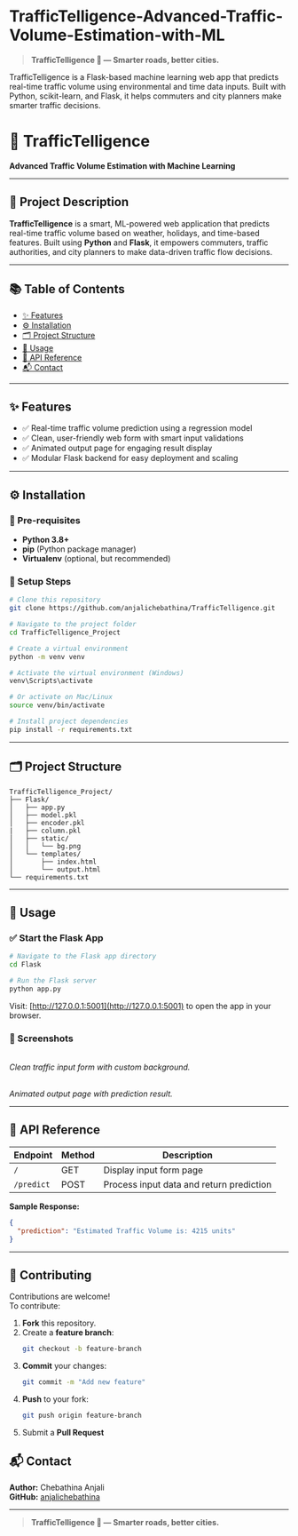 # TrafficTelligence-Advanced-Traffic-Volume-Estimation-with-ML

> **TrafficTelligence 🚦 — Smarter roads, better cities.**

TrafficTelligence is a Flask-based machine learning web app that predicts real-time traffic volume using environmental and time data inputs. Built with Python, scikit-learn, and Flask, it helps commuters and city planners make smarter traffic decisions.
# 🚦 TrafficTelligence

**Advanced Traffic Volume Estimation with Machine Learning**

---

## 📌 Project Description

**TrafficTelligence** is a smart, ML-powered web application that predicts real-time traffic volume based on weather, holidays, and time-based features. Built using **Python** and **Flask**, it empowers commuters, traffic authorities, and city planners to make data-driven traffic flow decisions.

---

## 📚 Table of Contents

- [✨ Features](#-features)
- [⚙️ Installation](#️-installation)
- [🗂️ Project Structure](#️-project-structure)
- [🚀 Usage](#-usage)
- [🔗 API Reference](#-api-reference)
- [📬 Contact](#-contact)

---

## ✨ Features

- ✅ Real-time traffic volume prediction using a regression model
- ✅ Clean, user-friendly web form with smart input validations
- ✅ Animated output page for engaging result display
- ✅ Modular Flask backend for easy deployment and scaling

---

## ⚙️ Installation

### 🔑 Pre-requisites

- **Python 3.8+**
- **pip** (Python package manager)
- **Virtualenv** (optional, but recommended)

### 🚦 Setup Steps

```bash
# Clone this repository
git clone https://github.com/anjalichebathina/TrafficTelligence.git

# Navigate to the project folder
cd TrafficTelligence_Project

# Create a virtual environment
python -m venv venv

# Activate the virtual environment (Windows)
venv\Scripts\activate

# Or activate on Mac/Linux
source venv/bin/activate

# Install project dependencies
pip install -r requirements.txt
```

---

## 🗂️ Project Structure

```
TrafficTelligence_Project/
├── Flask/
│   ├── app.py
│   ├── model.pkl
│   ├── encoder.pkl
|   ├── column.pkl
│   ├── static/
│   │   └── bg.png
│   └── templates/
│       ├── index.html
│       └── output.html
└── requirements.txt
```

---

## 🚀 Usage

### ✅ Start the Flask App

```bash
# Navigate to the Flask app directory
cd Flask

# Run the Flask server
python app.py
```

Visit: [http://127.0.0.1:5001](http://127.0.0.1:5001) to open the app in your browser.

### 📸 Screenshots

\
*Clean traffic input form with custom background.*

\
*Animated output page with prediction result.*

---

## 🔗 API Reference

| Endpoint   | Method | Description                              |
| ---------- | ------ | ---------------------------------------- |
| `/`        | GET    | Display input form page                  |
| `/predict` | POST   | Process input data and return prediction |

**Sample Response:**

```json
{
  "prediction": "Estimated Traffic Volume is: 4215 units"
}
```

---

## 🤝 Contributing

Contributions are welcome!\
To contribute:

1. **Fork** this repository.
2. Create a **feature branch**:
   ```bash
   git checkout -b feature-branch
   ```
3. **Commit** your changes:
   ```bash
   git commit -m "Add new feature"
   ```
4. **Push** to your fork:
   ```bash
   git push origin feature-branch
   ```
5. Submit a **Pull Request** 

## 📬 Contact

**Author:** Chebathina Anjali\
**GitHub:** [anjalichebathina](https://github.com/anjalichebathina)

---

> **TrafficTelligence 🚦 — Smarter roads, better cities.**

